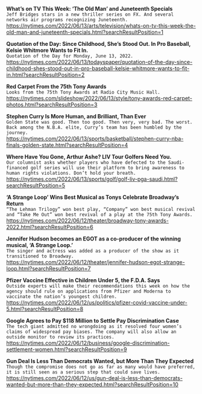 **What’s on TV This Week: ‘The Old Man’ and Juneteenth Specials**\
`Jeff Bridges stars in a new thriller series on FX. And several networks air programs recognizing Juneteenth.`\
https://nytimes.com/2022/06/13/arts/television/whats-on-tv-this-week-the-old-man-and-juneteenth-specials.html?searchResultPosition=1

**Quotation of the Day: Since Childhood, She’s Stood Out. In Pro Baseball, Kelsie Whitmore Wants to Fit In.**\
`Quotation of the Day for Monday, June 13, 2022.`\
https://nytimes.com/2022/06/13/todayspaper/quotation-of-the-day-since-childhood-shes-stood-out-in-pro-baseball-kelsie-whitmore-wants-to-fit-in.html?searchResultPosition=2

**Red Carpet From the 75th Tony Awards**\
`Looks from the 75th Tony Awards at Radio City Music Hall.`\
https://nytimes.com/slideshow/2022/06/13/style/tony-awards-red-carpet-photos.html?searchResultPosition=3

**Stephen Curry Is More Human, and Brilliant, Than Ever**\
`Golden State was good. Then too good. Then very, very bad. The worst. Back among the N.B.A. elite, Curry’s team has been humbled by the journey.`\
https://nytimes.com/2022/06/13/sports/basketball/stephen-curry-nba-finals-golden-state.html?searchResultPosition=4

**Where Have You Gone, Arthur Ashe? LIV Tour Golfers Need You.**\
`Our columnist asks whether players who have defected to the Saudi-financed golf series will use their platform to bring awareness to human rights violations. Don’t hold your breath.`\
https://nytimes.com/2022/06/13/sports/golf/golf-liv-pga-saudi.html?searchResultPosition=5

**‘A Strange Loop’ Wins Best Musical as Tonys Celebrate Broadway’s Return**\
`“The Lehman Trilogy” won best play, “Company” won best musical revival and “Take Me Out” won best revival of a play at the 75th Tony Awards.`\
https://nytimes.com/2022/06/12/theater/broadway-tony-awards-2022.html?searchResultPosition=6

**Jennifer Hudson becomes an EGOT as a co-producer of the winning musical, ‘A Strange Loop.’**\
`The singer and actress was added as a producer of the show as it transitioned to Broadway.`\
https://nytimes.com/2022/06/12/theater/jennifer-hudson-egot-strange-loop.html?searchResultPosition=7

**Pfizer Vaccine Effective in Children Under 5, the F.D.A. Says**\
`Outside experts will make their recommendations this week on how the agency should rule on applications from Pfizer and Moderna to vaccinate the nation’s youngest children.`\
https://nytimes.com/2022/06/12/us/politics/pfizer-covid-vaccine-under-5.html?searchResultPosition=8

**Google Agrees to Pay $118 Million to Settle Pay Discrimination Case**\
`The tech giant admitted no wrongdoing as it resolved four women’s claims of widespread pay biases. The company will also allow an outside monitor to review its practices.`\
https://nytimes.com/2022/06/12/business/google-discrimination-settlement-women.html?searchResultPosition=9

**Gun Deal Is Less Than Democrats Wanted, but More Than They Expected**\
`Though the compromise does not go as far as many would have preferred, it is still seen as a serious step that could save lives.`\
https://nytimes.com/2022/06/12/us/gun-deal-is-less-than-democrats-wanted-but-more-than-they-expected.html?searchResultPosition=10

